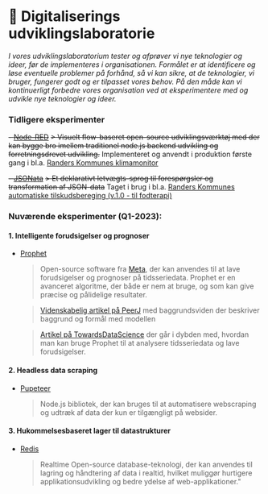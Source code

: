 # 🧪 Digitaliserings udviklingslaboratorie

*I vores udviklingslaboratorium tester og afprøver vi nye teknologier og ideer, før de implementeres i organisationen. Formålet er at identificere og løse eventuelle problemer på forhånd, så vi kan sikre, at de teknologier, vi bruger, fungerer godt og er tilpasset vores behov. På den måde kan vi kontinuerligt forbedre vores organisation ved at eksperimentere med og udvikle nye teknologier og ideer.*

### Tidligere eksperimenter

~~- [Node-RED](https://nodered.org/about/)~~
~~> Visuelt flow-baseret open-source udviklingsværktøj med der kan bygge bro imellem traditionel node.js backend udvikling og forretningsdrevet udvikling.~~ 
Implementeret og anvendt i produktion første gang i bl.a. [Randers Kommunes klimamonitor](https://github.com/Randers-Kommune-Digitalisering/vis-klimadata-initiativer-aktiviteter)

~~- [JSONata](https://docs.jsonata.org/overview.html)~~
~~> Et deklarativt letvægts-sprog til forespørgsler og transformation af JSON-data~~ 
Taget i brug i bl.a. [Randers Kommunes automatiske tilskudsbereging (v.1.0 - til fodterapi)](https://github.com/Randers-Kommune-Digitalisering/auto-tilskudsberegning-fodterapi)

### Nuværende eksperimenter (Q1-2023):

####  1. Intelligente forudsigelser og prognoser

- [Prophet](https://facebook.github.io/prophet/)
  > Open-source software fra [Meta](https://meta.com.), der kan anvendes til at lave forudsigelser og prognoser på tidsseriedata. Prophet er en avanceret algoritme, der både er nem at bruge, og som kan give præcise og pålidelige resultater.

  > [Videnskabelig artikel på PeerJ](https://peerj.com/preprints/3190/) med baggrundsviden der beskriver baggrund og formål med modellen

  > [Artikel på TowardsDataScience](https://towardsdatascience.com/time-series-analysis-with-facebook-prophet-how-it-works-and-how-to-use-it-f15ecf2c0e3a) der går i dybden med, hvordan man kan bruge Prophet til at analysere tidsseriedata og lave forudsigelser.

#### 2. Headless data scraping
 
- [Pupeteer](https://pptr.dev/)

  > Node.js bibliotek, der kan bruges til at automatisere webscraping og udtræk af data der kun er tilgængligt på websider.

#### 3. Hukommelsesbaseret lager til datastrukturer

- [Redis]([https://redis.io/](https://redis.io/docs/about/))

  > Realtime Open-source database-teknologi, der kan anvendes til lagring og håndtering af data i realtid, hvilket muliggør hurtigere applikationsudvikling og bedre ydelse af web-applikationer."
